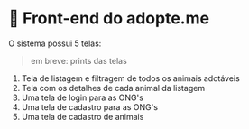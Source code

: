 # 🐾 Front-end do adopte.me

O sistema possui 5 telas:
> em breve: prints das telas

1. Tela de listagem e filtragem de todos os animais adotáveis
2. Tela com os detalhes de cada animal da listagem
3. Uma tela de login para as ONG's
4. Uma tela de cadastro para as ONG's
5. Uma tela de cadastro de animais
